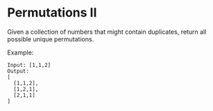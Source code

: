 # Permutations II

Given a collection of numbers that might contain duplicates, return all possible unique permutations.

Example:

```text
Input: [1,1,2]
Output:
[
  [1,1,2],
  [1,2,1],
  [2,1,1]
]
```
